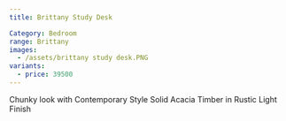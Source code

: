 ```yaml
---
title: Brittany Study Desk

Category: Bedroom
range: Brittany
images:
  - /assets/brittany study desk.PNG
variants:
  - price: 39500
---
```

Chunky look with Contemporary Style
Solid Acacia Timber in Rustic Light Finish
